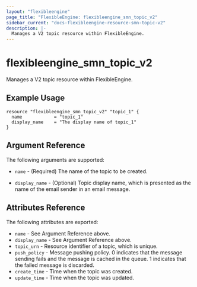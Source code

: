 ```yaml
---
layout: "flexibleengine"
page_title: "FlexibleEngine: flexibleengine_smn_topic_v2"
sidebar_current: "docs-flexibleengine-resource-smn-topic-v2"
description: |-
  Manages a V2 topic resource within FlexibleEngine.
---
```


# flexibleengine\_smn\_topic\_v2

Manages a V2 topic resource within FlexibleEngine.

## Example Usage

```hcl
resource "flexibleengine_smn_topic_v2" "topic_1" {
  name            = "topic_1"
  display_name    = "The display name of topic_1"
}
```

## Argument Reference

The following arguments are supported:

* `name` - (Required) The name of the topic to be created.

* `display_name` - (Optional) Topic display name, which is presented as the
    name of the email sender in an email message.

## Attributes Reference

The following attributes are exported:

* `name` - See Argument Reference above.
* `display_name` - See Argument Reference above.
* `topic_urn` - Resource identifier of a topic, which is unique.
* `push_policy` - Message pushing policy. 0 indicates that the message
    sending fails and the message is cached in the queue. 1 indicates that the
    failed message is discarded.
* `create_time` - Time when the topic was created.
* `update_time` - Time when the topic was updated.
